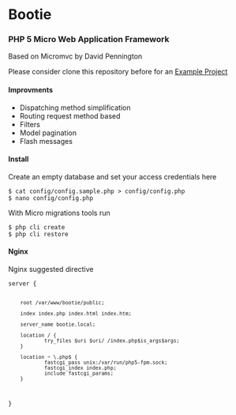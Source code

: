 <h1><i class='ion-ios-gear'></i> Bootie</h1>
<h3>PHP 5 Micro Web Application Framework</h3>
<p>Based on Micromvc by David Pennington</p>

<p>Please consider clone this repository before for an <a href="https://github.com/martinfree/BootieProject">Example Project</a></p>

<h4>Improvments</h4>
<ul>
<li>Dispatching method simplification</li>
<li>Routing request method based</li>
<li>Filters</li>
<li>Model pagination</li>
<li>Flash messages</li>
</ul>

<h4>Install</h4>
<p> Create an empty database and set your access credentials here</p>
<pre><code data-language="shell">$ cat config/config.sample.php > config/config.php
$ nano config/config.php
</code></pre>


<p>With Micro migrations tools run</p>
<pre><code data-language="shell">$ php cli create
$ php cli restore
</code></pre>

<h4>Nginx</h4>
<p>Nginx suggested directive</p>
<pre data-language="shell"><code>server {

        root /var/www/bootie/public;

        index index.php index.html index.htm;

        server_name bootie.local;

        location / {
                try_files $uri $uri/ /index.php$is_args$args;
        }

        location ~ \.php$ {
                fastcgi_pass unix:/var/run/php5-fpm.sock;
                fastcgi_index index.php;
                include fastcgi_params;
        }
}

</code></pre>